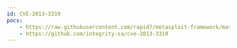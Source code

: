 ```yaml
---
id: CVE-2013-3319
pocs:
    - https://raw.githubusercontent.com/rapid7/metasploit-framework/master/modules/auxiliary/scanner/sap/sap_hostctrl_getcomputersystem.rb
    - https://github.com/integrity-sa/cve-2013-3319
---
```


